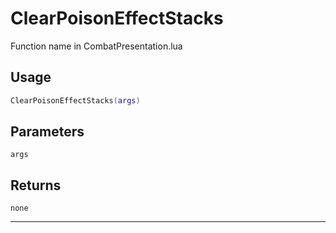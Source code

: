 # ClearPoisonEffectStacks
Function name in CombatPresentation.lua
## Usage
```lua
ClearPoisonEffectStacks(args)
```
## Parameters
`args`
## Returns
`none`

---